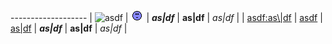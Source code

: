 ------------------- |
![asdf](as\|df.gif) |
![as\|df](asdf.gif) |
***as\|df***        |
**as\|df**          |
*as\|df*            |
<asdf asdf="\|">    |
<asdf:as\|df>       |
[asdf](as\|df)      |
[as\|df](asdf)      |
___as\|df___        |
__as\|df__          |
_as\|df_            |